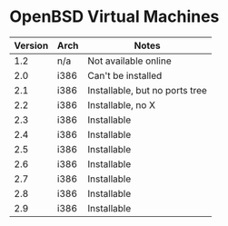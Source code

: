 # OpenBSD Virtual Machines

| Version | Arch    | Notes                          |
| ------- | ------- | ------------------------------ |
| 1.2     | n/a     | Not available online           |
| 2.0     | i386    | Can't be installed             |
| 2.1     | i386    | Installable, but no ports tree |
| 2.2     | i386    | Installable, no X              |
| 2.3     | i386    | Installable                    |
| 2.4     | i386    | Installable                    |
| 2.5     | i386    | Installable                    |
| 2.6     | i386    | Installable                    |
| 2.7     | i386    | Installable                    |
| 2.8     | i386    | Installable                    |
| 2.9     | i386    | Installable                    |

